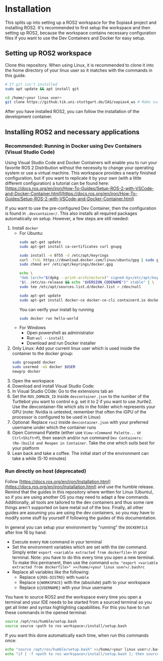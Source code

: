 # Installation
This splits up into setting up a ROS2 workspace for the Sopias4 project and installing ROS2. It's recommended to first setup the workspace and then setting up ROS2, because the workspace contains necessary configuration files if you want to use the Dev Containers and Docker for easy setup. 

## Setting up ROS2 workspace
Clone this repository. When using Linux, it is recommended to clone it into the home directory of your linux user so it matches with the commands in this guide.
```Bash
# If git isn't installed
sudo apt update && apt install git

cd /home/<your linux user>
git clone https://github.tik.uni-stuttgart.de/IAS/sopias4_ws # Make sure the URL is right, can vary 
```
After you have installed ROS2, you can follow the installation of the development container.
## Installing ROS2 and necessary applications 
### Recommended: Running in Docker using Dev Containers (Visual Studio Code)
Using Visual Studio Code and Docker Containers will enable you to run your favorite ROS 2 Distribution without the necessity to change your operating system or use a virtual machine. This workspace provides a nearly finished configuration, but if you want to replicate it by your own (with a little different configuration) a tutorial can be found here: [https://docs.ros.org/en/iron/How-To-Guides/Setup-ROS-2-with-VSCode-and-Docker-Container.html](https://docs.ros.org/en/iron/How-To-Guides/Setup-ROS-2-with-VSCode-and-Docker-Container.html)

If you want to use the pre-configured Dev Container, then the configuration is found in `.devcontainer/`. This also installs all required packages automatically on setup. However, a few steps are still needed:
1. Install `docker`   
    - For Ubuntu:
        ```Bash
        sudo apt-get update
        sudo apt-get install ca-certificates curl gnupg

        sudo install -m 0755 -d /etc/apt/keyrings
        curl -fsSL https://download.docker.com/linux/ubuntu/gpg | sudo gpg --dearmor -o /etc/apt/keyrings/docker.gpg
        sudo chmod a+r /etc/apt/keyrings/docker.gpg

        echo \
        "deb [arch="$(dpkg --print-architecture)" signed-by=/etc/apt/keyrings/docker.gpg] https://download.docker.com/linux/ubuntu \
        "$(. /etc/os-release && echo "$VERSION_CODENAME")" stable" | \
        sudo tee /etc/apt/sources.list.d/docker.list > /dev/null

        sudo apt-get update
        sudo apt-get install docker-ce docker-ce-cli containerd.io docker-buildx-plugin docker-compose-plugin
        ```
        You can verify your install by running
        ```bash
        sudo docker run hello-world
        ```
    - For Windows
      - Open powershell as administrator
      - Run `wsl --install`
      - Download and run Docker installer
    <!-- - TODO Add windows stuff -->
2. Only Linux: Add your current linux user which is used inside the container to the docker group:
    ```bash
    sudo groupadd docker
    sudo usermod -aG docker $USER
    newgrp docker
    ```
3. Open the workspace
4. Download and install Visual Studio Code:
5. In Visual Studio COde: Go to the extensions tab an
6. Set the `ROS_DOMAIN_ID` inside `devcontainer.json` to the number of the Turtlebot you want to control e.g. set it to 2 if you want to use /turtle2. Use the devcontainer-file which sits in the folder which represents your GPU (note: Nvidia is untested, remember that often the iGPU of the processor is configured to be used in Linux)
7. Optional: Replace `ros2` inside `devcontainer.json` with your preferred username under which the container runs
8. Open Command Palette (either use `View->Command Palette...` or `Ctrl+Shift+P`), then search and/or run command `Dev Containers: (Re-)build and Reopen in Container`. Take the one which suits best for your platform 
9. Lean back and take a coffee. The initial start of the environment can take a while (5-10 minutes)

### Run directly on host (deprecated)
Follow [https://docs.ros.org/en/iron/Installation.html](https://docs.ros.org/en/iron/Installation.html) and use the humble release. Remind that the guides in this repository where written for Linux (Ubuntu), so if you are using another OS you may need to adapt a few commands. Additionally, all tools are tailored to the dev containers and thus some rare things aren't supported on bare metal out of the box. Finally, all other guides are assuming you are using the dev containers, so you may have to modify some stuff by yourself if following the guides of this documentation.

In general you can setup your environment by "running" the `DOCKERFILE`  after line 16 by hand:
- Execute every `RUN` command in your terminal
- Set the environment variables which are set with the `ENV` command. Simply enter `export <variable extracted from dockerfile>` in your terminal. Note: you have to do this every time you open a new terminal. To make this permanent, then use the command `echo "export <variable extracted from dockerfile>" >>/home/<your linux user>/.bashrc`
- Replace all variables like the following:
  - Replace `${ROS-DISTRO}` with `humble`
  - Replace `${WORKSPACE}` with the (absolute) path to your workspace
  - Replace `${USERNAME}` with your linux username

 You have to source ROS2 and the workspace every time you open a terminal and your IDE needs to be started from a sourced terminal so you get all linter and syntax highlighting capabilities. For this you have to run these commands in the opened terminal:
```bash
source /opt/ros/humble/setup.bash
source source <path to ros workspace>/install/setup.bash
```
If you want this done automatically each time, when run this commands once:
```bash
echo "source /opt/ros/humble/setup.bash" >>/home/<your linux user>/.bashrc
echo "if [ -f <path to ros workspace>/install/setup.bash ]; then source <path to ros workspace>/install/setup.bash; fi" >> /home/<your linux user>/.bashrc
```

